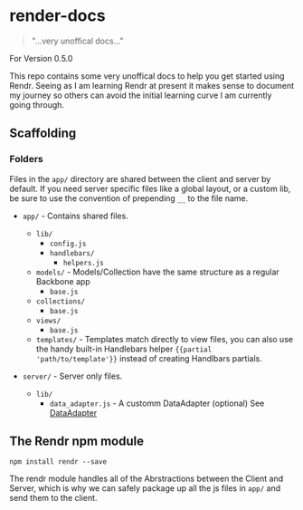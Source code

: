 render-docs
===========

> "...very unoffical docs..."

For Version 0.5.0

This repo contains some very unoffical docs to help you get started using Rendr. Seeing as I am learning Rendr at present it makes sense to document my journey so others can avoid the initial learning curve I am currently going through.


## Scaffolding

### Folders

Files in the `app/` directory are shared between the client and server by default. If you need server specific files like a global layout, or a custom lib, be sure to use the convention of prepending `__` to the file name.

- `app/` - Contains shared files.
  - `lib/`
    - `config.js`
    - `handlebars/`
      - `helpers.js`
  - `models/` - Models/Collection have the same structure as a regular Backbone app
    - `base.js`
  - `collections/`
    - `base.js`
  - `views/`
    - `base.js`
  - `templates/` - Templates match directly to view files, you can also use the handy built-in Handlebars helper `{{partial 'path/to/template'}}` instead of creating Handlbars partials.


- `server/` - Server only files.
  - `lib/`
    - `data_adapter.js` - A customm DataAdapter (optional) See [DataAdapter](data_adapter.md)



## The Rendr npm module

    npm install rendr --save

The rendr module handles all of the Abrstractions between the Client and Server, which is why we can safely package up all the js files in `app/` and send them to the client.